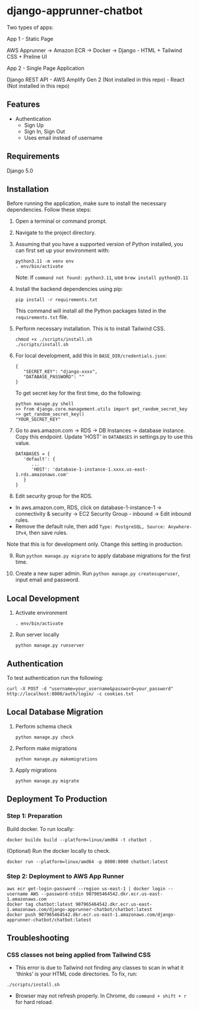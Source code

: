 # django-apprunner-chatbot

Two types of apps:

App 1 - Static Page

AWS Apprunner -> Amazon ECR -> Docker -> Django - HTML + Tailwind CSS + Preline UI

App 2 - Single Page Application

Django REST API - AWS Amplify Gen 2 (Not installed in this repo) - React (Not installed in this repo)

## Features

* Authentication
  * Sign Up
  * Sign In, Sign Out
  * Uses email instead of username

## Requirements
Django 5.0

## Installation
Before running the application, make sure to install the necessary dependencies. Follow these steps:

1. Open a terminal or command prompt.
2. Navigate to the project directory.

3. Assuming that you have a supported version of Python installed, you can first set up your environment with:
   ```
   python3.11 -m venv env
   . env/bin/activate
   ```
   Note: If `command not found: python3.11`, use `brew install python@3.11`

4. Install the backend dependencies using pip:
   ```
   pip install -r requirements.txt
   ```
   This command will install all the Python packages listed in the `requirements.txt` file.

5. Perform necessary installation. This is to install Tailwind CSS.
   ```
   chmod +x ./scripts/install.sh
   ./scripts/install.sh
   ```

6. For local development, add this in `BASE_DIR/credentials.json`:
   ```
   {
      "SECRET_KEY": "django-xxxx",
      "DATABASE_PASSWORD": ""
   }
   ```
   To get secret key for the first time, do the following:
   ```
   python manage.py shell
   >> from django.core.management.utils import get_random_secret_key
   >> get_random_secret_key()
   "YOUR_SECRET_KEY"
   ```

7. Go to aws.amazon.com -> RDS -> DB Instances -> database instance. Copy this endpoint.
   Update 'HOST' in `DATABASES` in settings.py to use this value.
   ```
   DATABASES = {
      'default': {
         ...
         'HOST': 'database-1-instance-1.xxxx.us-east-1.rds.amazonaws.com'
      }
   }
   ```

8. Edit security group for the RDS.
* In aws.amazon.com, RDS, click on database-1-instance-1 -> connectivity & security -> EC2 Security Group - inbound -> Edit inbound rules.
* Remove the default rule, then add `Type: PostgreSQL, Source: Anywhere-IPv4`, then save rules.

Note that this is for development only. Change this setting in production.

9. Run `python manage.py migrate` to apply database migrations for the first time.

10. Create a new super admin. Run `python manage.py createsuperuser`, input email and password.

## Local Development
1. Activate environment
   ```
   . env/bin/activate
   ```

2. Run server locally
   ```
   python manage.py runserver
   ```

## Authentication
To test authentication run the following:
```
curl -X POST -d "username=your_username&password=your_password" http://localhost:8000/auth/login/ -c cookies.txt
```

## Local Database Migration
1. Perform schema check
   ```
   python manage.py check
   ```

2. Perform make migrations
   ```
   python manage.py makemigrations
   ```

3. Apply migrations
   ```
   python manage.py migrate
   ```
## Deployment To Production
### Step 1: Preparation
Build docker. To run locally:
```
docker buildx build --platform=linux/amd64 -t chatbot .
```
(Optional) Run the docker locally to check.
```
docker run --platform=linux/amd64 -p 8000:8000 chatbot:latest
```

### Step 2: Deployment to AWS App Runner
```
aws ecr get-login-password --region us-east-1 | docker login --username AWS --password-stdin 907965464542.dkr.ecr.us-east-1.amazonaws.com
docker tag chatbot:latest 907965464542.dkr.ecr.us-east-1.amazonaws.com/django-apprunner-chatbot/chatbot:latest
docker push 907965464542.dkr.ecr.us-east-1.amazonaws.com/django-apprunner-chatbot/chatbot:latest
```

## Troubleshooting
### CSS classes not being applied from Tailwind CSS
* This error is due to Tailwind not finding any classes to scan in what it 'thinks' is your HTML code directories. To fix, run:
```
./scripts/install.sh
```

* Browser may not refresh properly. In Chrome, do `command + shift + r` for hard reload.